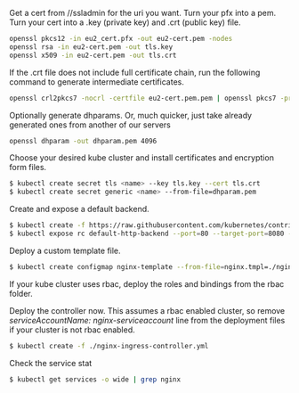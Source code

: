 Get a cert from //ssladmin for the uri you want.
Turn your pfx into a pem. Turn your cert into a .key (private key) and .crt (public key) file.

```bash
openssl pkcs12 -in eu2_cert.pfx -out eu2-cert.pem -nodes
openssl rsa -in eu2-cert.pem -out tls.key
openssl x509 -in eu2-cert.pem -out tls.crt
```

If the .crt file does not include full certificate chain, run the following command to generate intermediate certificates.
```bash
openssl crl2pkcs7 -nocrl -certfile eu2-cert.pem.pem | openssl pkcs7 -print_certs -out tls.crt
```

Optionally generate dhparams. Or, much quicker, just take already generated ones from another of our servers
```bash
openssl dhparam -out dhparam.pem 4096
```

Choose your desired kube cluster and install certificates and encryption form files.

```bash
$ kubectl create secret tls <name> --key tls.key --cert tls.crt
$ kubectl create secret generic <name> --from-file=dhparam.pem
```

Create and expose a default backend.
```bash
$ kubectl create -f https://raw.githubusercontent.com/kubernetes/contrib/master/ingress/controllers/nginx/examples/default-backend.yaml
$ kubectl expose rc default-http-backend --port=80 --target-port=8080 --name=default-http-backend
```

Deploy a custom template file.
```bash
$ kubectl create configmap nginx-template --from-file=nginx.tmpl=./nginx.tmpl
```

If your kube cluster uses rbac, deploy the roles and bindings from the rbac folder. 

Deploy the controller now. This assumes a rbac enabled cluster, so remove <em>serviceAccountName: nginx-serviceaccount</em> line from the deployment files if your cluster is not rbac enabled.

```bash
$ kubectl create -f ./nginx-ingress-controller.yml
```

Check the service stat
```bash
$ kubectl get services -o wide | grep nginx
```
